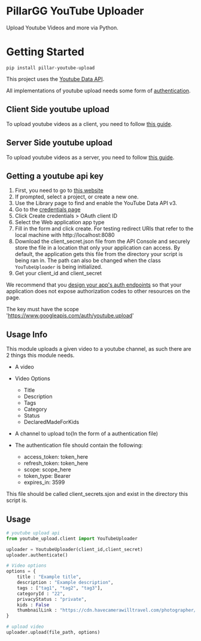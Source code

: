 # PillarGG YouTube Uploader
Upload Youtube Videos and more via Python.

# Getting Started

`pip install pillar-youtube-upload`

This project uses the [Youtube Data API](https://developers.google.com/youtube/v3/docs/videos/insert).

All implementations of youtube upload needs some form of [authentication](https://developers.google.com/youtube/v3/guides/authentication).

## Client Side youtube upload
To upload youtube videos as a client, you need to follow [this guide](https://developers.google.com/youtube/v3/guides/auth/client-side-web-apps).


## Server Side youtube upload
To upload youtube videos as a server, you need to follow [this guide](https://developers.google.com/youtube/v3/guides/auth/server-side-web-apps).


## Getting a youtube api key
1. First, you need to go to [this website](https://console.developers.google.com/apis/library)
2. If prompted, select a project, or create a new one.
3. Use the Library page to find and enable the YouTube Data API v3. 
4. Go to the [credentials page](https://console.developers.google.com/apis/credentials)
5. Click Create credentials > OAuth client ID
6. Select the Web application app type
7. Fill in the form and click create. For testing redirect URIs that refer to the local machine with http://localhost:8080 
8. Download the client_secret.json file from the API Console and securely store the file in a location that only your application can access. By default, the application gets this file from the directory your script is being ran in. The path can also be changed when the class `YouTubeUploader` is being initialized.
8. Get your client_id and client_secret

We recommend that you [design your app's auth endpoints](https://developers.google.com/youtube/v3/guides/auth/server-side-web-apps#protectauthcode) so that your application does not expose authorization codes to other resources on the page.

The key must have the scope 'https://www.googleapis.com/auth/youtube.upload'


## Usage Info

This module uploads a given video to a youtube channel, as such there are 2 things this module needs. 
- A video
- Video Options
  - Title
  - Description
  - Tags
  - Category
  - Status
  - DeclaredMadeForKids
  
- A channel to upload to(In the form of a authentication file)

- The authentication file should contain the following:
  - access_token: token_here
  - refresh_token: token_here
  - scope: scope_here
  - token_type: Bearer
  - expires_in: 3599

This file should be called client_secrets.sjon and exist in the directory this script is.

## Usage

```python
# youtube upload api
from youtube_upload.client import YouTubeUploader

uploader = YoutubeUploader(client_id,client_secret)
uploader.authenticate()

# Video options
options = {
    title : "Example title",
    description : "Example description",
    tags : ["tag1", "tag2", "tag3"],
    categoryId : "22",
    privacyStatus : "private",
    kids : False
    thumbnailLink : "https://cdn.havecamerawilltravel.com/photographer/files/2020/01/youtube-logo-new-1068x510.jpg"
}

# upload video
uploader.upload(file_path, options) 
```
